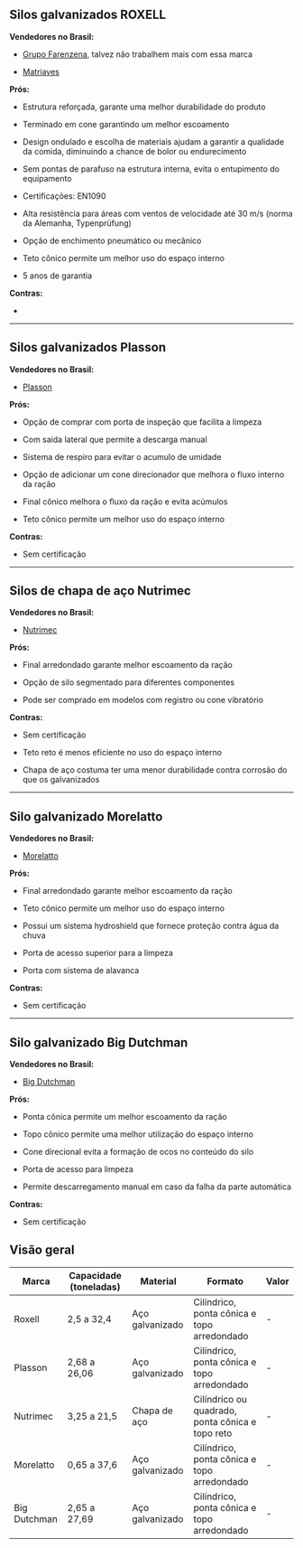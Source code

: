 ﻿
## Silos galvanizados ROXELL

**Vendedores no Brasil:**

- [Grupo Farenzena](https://farenzena.com.br/home), talvez não trabalhem mais com essa marca

- [Matriaves](https://matriaves.com.br/silos-de-racao-galvanizados/)

**Prós:**

- Estrutura reforçada, garante uma melhor durabilidade do produto

- Terminado em cone garantindo um melhor escoamento

- Design ondulado e escolha de materiais ajudam a garantir a qualidade da comida, diminuindo a chance de bolor ou endurecimento

- Sem pontas de parafuso na estrutura interna, evita o entupimento do equipamento

- Certificações: EN1090

- Alta resistência para áreas com ventos de velocidade até 30 m/s (norma da Alemanha, Typenprüfung)

- Opção de enchimento pneumático ou mecânico

- Teto cônico permite um melhor uso do espaço interno

- 5 anos de garantia

**Contras:**

- 

---

## Silos galvanizados Plasson

**Vendedores no Brasil:**

- [Plasson](https://www.plasson.com.br/livestock/site/products/chicken/product/9)

**Prós:**

- Opção de comprar com porta de inspeção que facilita a limpeza

- Com saída lateral que permite a descarga manual

- Sistema de respiro para evitar o acumulo de umidade

- Opção de adicionar um cone direcionador que melhora o fluxo interno da ração

- Final cônico melhora o fluxo da ração e evita acúmulos

- Teto cônico permite um melhor uso do espaço interno

**Contras:**

- Sem certificação

---

## Silos de chapa de aço Nutrimec

**Vendedores no Brasil:**

- [Nutrimec](https://nutrimec.ind.br/silos-para-racao)

**Prós:**

- Final arredondado garante melhor escoamento da ração

- Opção de silo segmentado para diferentes componentes

- Pode ser comprado em modelos com registro ou cone vibratório

**Contras:**

- Sem certificação

- Teto reto é menos eficiente no uso do espaço interno

- Chapa de aço costuma ter uma menor durabilidade contra corrosão do que os galvanizados

---

## Silo galvanizado Morelatto

**Vendedores no Brasil:**

- [Morelatto](https://morelatto.com.br/produtos/sistema-de-armazenamento-de-racao/)

**Prós:**

- Final arredondado garante melhor escoamento da ração

- Teto cônico permite um melhor uso do espaço interno

- Possui um sistema hydroshield que fornece proteção contra água da chuva

- Porta de acesso superior para a limpeza

- Porta com sistema de alavanca

**Contras:**

- Sem certificação

---

## Silo galvanizado Big Dutchman

**Vendedores no Brasil:**

- [Big Dutchman](https://bigdutchman.com.br/produto/silo-77/)

**Prós:**

- Ponta cônica permite um melhor escoamento da ração

- Topo cônico permite uma melhor utilização do espaço interno

- Cone direcional evita a formação de ocos no conteúdo do silo

- Porta de acesso para limpeza

- Permite descarregamento manual em caso da falha da parte automática

**Contras:**

- Sem certificação

## Visão geral

| Marca | Capacidade (toneladas) | Material | Formato | Valor |
| ------ | -------- | ---------------- | ---------------------------------- | ------------ |
| Roxell | 2,5 a 32,4 | Aço galvanizado | Cilíndrico, ponta cônica e topo arredondado | - |
| Plasson | 2,68 a 26,06 | Aço galvanizado | Cilíndrico, ponta cônica e topo arredondado | - |
| Nutrimec | 3,25 a 21,5 | Chapa de aço | Cilíndrico ou quadrado, ponta cônica e topo reto | - |
| Morelatto | 0,65 a 37,6 | Aço galvanizado | Cilíndrico, ponta cônica e topo arredondado | - |
| Big Dutchman| 2,65 a 27,69 | Aço galvanizado | Cilíndrico, ponta cônica e topo arredondado | - |
